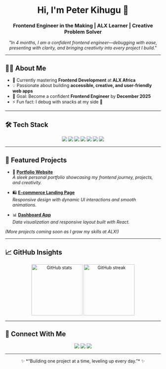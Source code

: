 <!-- Banner / Introduction -->
<h1 align="center">Hi, I'm Peter Kihugu 👋</h1>
<h3 align="center">Frontend Engineer in the Making | ALX Learner | Creative Problem Solver</h3>

<p align="center">
  <em>
    "In 4 months, I am a confident frontend engineer—debugging with ease, presenting with clarity, and bringing creativity into every project I build."
  </em>
</p>

---

## 👨‍💻 About Me  

- 🌱 Currently mastering **Frontend Development** at **ALX Africa**  
- 💡 Passionate about building **accessible, creative, and user-friendly web apps**  
- 🎯 Goal: Become a confident **Frontend Engineer** by **December 2025**  
- ⚡ Fun fact: I debug with snacks at my side 🍫  

---

## 🛠️ Tech Stack  

<p align="center">
  <img src="https://img.shields.io/badge/HTML5-E34F26?style=for-the-badge&logo=html5&logoColor=white" />
  <img src="https://img.shields.io/badge/CSS3-1572B6?style=for-the-badge&logo=css3&logoColor=white" />
  <img src="https://img.shields.io/badge/JavaScript-F7E017?style=for-the-badge&logo=javascript&logoColor=black" />
  <img src="https://img.shields.io/badge/React-61DAFB?style=for-the-badge&logo=react&logoColor=black" />
  <img src="https://img.shields.io/badge/Git-F05033?style=for-the-badge&logo=git&logoColor=white" />
  <img src="https://img.shields.io/badge/GitHub-121011?style=for-the-badge&logo=github&logoColor=white" />
  <img src="https://img.shields.io/badge/VS%20Code-0078D7?style=for-the-badge&logo=visual-studio-code&logoColor=white" />
</p>

---

## 🚀 Featured Projects  

- 🎨 **[Portfolio Website](https://github.com/PeterKihugu/portfolio)**  
  *A sleek personal portfolio showcasing my frontend journey, projects, and creativity.*  

- 🛍️ **[E-commerce Landing Page](https://github.com/PeterKihugu/ecommerce-landing-page)**  
  *Responsive design with dynamic UI interactions and smooth animations.*  

- 📊 **[Dashboard App](https://github.com/PeterKihugu/dashboard-app)**  
  *Data visualization and responsive layout built with React.*  

*(More projects coming soon as I grow my skills at ALX!)*

---

## 📈 GitHub Insights  

<p align="center">
  <img src="https://github-readme-stats.vercel.app/api?username=PeterKihugu&show_icons=true&theme=radical" alt="GitHub stats" height="165" />
  <img src="https://github-readme-streak-stats.herokuapp.com/?user=PeterKihugu&theme=radical" alt="GitHub streak" height="165" />
</p>

---

## 🤝 Connect With Me  

<p align="center">
  <a href="https://www.linkedin.com/in/peter-kihugu"><img src="https://img.shields.io/badge/LinkedIn-blue?style=for-the-badge&logo=linkedin"/></a>
  <a href="mailto:peter.kihugu@gmail.com"><img src="https://img.shields.io/badge/Gmail-red?style=for-the-badge&logo=gmail&logoColor=white"/></a>
  <a href="https://twitter.com/peter_kihugu"><img src="https://img.shields.io/badge/Twitter-black?style=for-the-badge&logo=twitter"/></a>
</p>

---

<p align="center">
  ✨ *“Building one project at a time, leveling up every day.”* ✨
</p>
